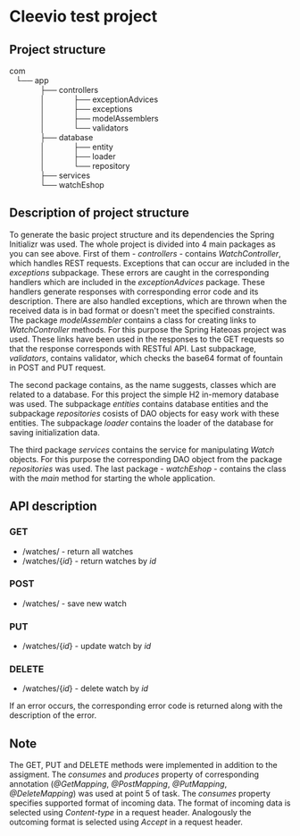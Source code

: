 # Cleevio test project

## Project structure

com \
&nbsp;&nbsp;&nbsp;└── app \
   &nbsp;&nbsp;&nbsp;&nbsp;&nbsp;&nbsp;&nbsp;&nbsp;&nbsp;&nbsp;&nbsp;&nbsp;&nbsp; ├── controllers \
   &nbsp;&nbsp;&nbsp;&nbsp;&nbsp;&nbsp;&nbsp;&nbsp;&nbsp;&nbsp;&nbsp;&nbsp;&nbsp; │  &nbsp;&nbsp;&nbsp;&nbsp;&nbsp;&nbsp;&nbsp;&nbsp;&nbsp;&nbsp;&nbsp; ├── exceptionAdvices \
   &nbsp;&nbsp;&nbsp;&nbsp;&nbsp;&nbsp;&nbsp;&nbsp;&nbsp;&nbsp;&nbsp;&nbsp;&nbsp; │  &nbsp;&nbsp;&nbsp;&nbsp;&nbsp;&nbsp;&nbsp;&nbsp;&nbsp;&nbsp;&nbsp; ├── exceptions \
   &nbsp;&nbsp;&nbsp;&nbsp;&nbsp;&nbsp;&nbsp;&nbsp;&nbsp;&nbsp;&nbsp;&nbsp;&nbsp; │  &nbsp;&nbsp;&nbsp;&nbsp;&nbsp;&nbsp;&nbsp;&nbsp;&nbsp;&nbsp;&nbsp; ├── modelAssemblers \
   &nbsp;&nbsp;&nbsp;&nbsp;&nbsp;&nbsp;&nbsp;&nbsp;&nbsp;&nbsp;&nbsp;&nbsp;&nbsp; │  &nbsp;&nbsp;&nbsp;&nbsp;&nbsp;&nbsp;&nbsp;&nbsp;&nbsp;&nbsp;&nbsp; └── validators \
   &nbsp;&nbsp;&nbsp;&nbsp;&nbsp;&nbsp;&nbsp;&nbsp;&nbsp;&nbsp;&nbsp;&nbsp;&nbsp; ├── database \
   &nbsp;&nbsp;&nbsp;&nbsp;&nbsp;&nbsp;&nbsp;&nbsp;&nbsp;&nbsp;&nbsp;&nbsp;&nbsp; │  &nbsp;&nbsp;&nbsp;&nbsp;&nbsp;&nbsp;&nbsp;&nbsp;&nbsp;&nbsp;&nbsp; ├── entity \
   &nbsp;&nbsp;&nbsp;&nbsp;&nbsp;&nbsp;&nbsp;&nbsp;&nbsp;&nbsp;&nbsp;&nbsp;&nbsp; │  &nbsp;&nbsp;&nbsp;&nbsp;&nbsp;&nbsp;&nbsp;&nbsp;&nbsp;&nbsp;&nbsp; ├── loader \
   &nbsp;&nbsp;&nbsp;&nbsp;&nbsp;&nbsp;&nbsp;&nbsp;&nbsp;&nbsp;&nbsp;&nbsp;&nbsp; │  &nbsp;&nbsp;&nbsp;&nbsp;&nbsp;&nbsp;&nbsp;&nbsp;&nbsp;&nbsp;&nbsp; └── repository \
   &nbsp;&nbsp;&nbsp;&nbsp;&nbsp;&nbsp;&nbsp;&nbsp;&nbsp;&nbsp;&nbsp;&nbsp;&nbsp; ├── services \
   &nbsp;&nbsp;&nbsp;&nbsp;&nbsp;&nbsp;&nbsp;&nbsp;&nbsp;&nbsp;&nbsp;&nbsp;&nbsp; └── watchEshop

## Description of project structure

To generate the basic project structure and its dependencies the Spring Initializr was used.
The whole project is divided into 4 main packages as you can see above. First of them - *controllers* - contains  *WatchController*, which handles REST requests. Exceptions that can occur are included in the *exceptions* subpackage. These errors are caught in the corresponding handlers which are included in the *exceptionAdvices* package. These handlers generate responses with corresponding error code and its description. There are also handled exceptions, which are thrown when the received data is in bad format or doesn't meet the specified constraints. The package *modelAssembler* contains a class for creating links to *WatchController* methods. For this purpose the Spring Hateoas project was used. These links have been used in the responses to the GET requests so that the response corresponds with RESTful API. Last subpackage, *validators*, contains validator, which checks the base64 format of fountain in POST and PUT request.

The second package contains, as the name suggests, classes which are related to a database. For this project the simple H2 in-memory database was used. The subpackage *entities* contains database entities and the subpackage *repositories* cosists of DAO objects for easy work with these entities. The subpackage *loader* contains the loader of the database for saving initialization data.

The third package *services* contains the service for manipulating *Watch* objects. For this purpose the corresponding DAO object from the package *repositories* was used. The last package - *watchEshop* - contains the class with the *main* method for starting the whole application.

## API description

### GET

- /watches/ - return all watches
- /watches/{*id*} - return watches by *id*

### POST

- /watches/ - save new watch

### PUT

- /watches/{*id*} - update watch by *id*

### DELETE

- /watches/{*id*} - delete watch by *id*

If an error occurs, the corresponding error code is returned along with the description of the error.

## Note

The GET, PUT and DELETE methods were implemented in addition to the assigment. The *consumes* and *produces* property of corresponding annotation (*@GetMapping*, *@PostMapping*, *@PutMapping*, *@DeleteMapping*) was used at point 5 of task. The *consumes* property specifies supported format of incoming data. The format of incoming data is selected using *Content-type* in a request header. Analogously the outcoming format is selected using *Accept* in a request header.

